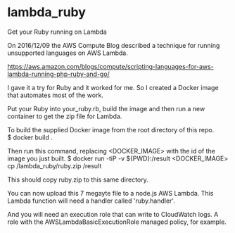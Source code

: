 # lambda_ruby
Get your Ruby running on Lambda

On 2016/12/09 the AWS Compute Blog described a technique for running unsupported languages on AWS Lambda.

  https://aws.amazon.com/blogs/compute/scripting-languages-for-aws-lambda-running-php-ruby-and-go/

I gave it a try for Ruby and it worked for me.  So I created a Docker image that automates most of the work.

Put your Ruby into your_ruby.rb, build the image and then run a new container to get the zip file for Lambda.

To build the supplied Docker image from the root directory of this repo.  
$ docker build .

Then run this command, replacing <DOCKER_IMAGE> with the id of the image you just built.
$ docker run -tiP -v ${PWD}:/result <DOCKER_IMAGE> cp /lambda_ruby/ruby.zip /result

This should copy ruby.zip to this same directory.  

You can now upload this 7 megayte file to a node.js AWS Lambda.  This Lambda function will need a handler called 'ruby.handler'.

And you will need an execution role that can write to CloudWatch logs.  A role with the AWSLambdaBasicExecutionRole managed policy, for example.
